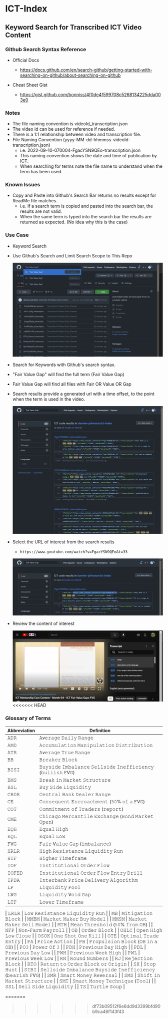 # ICT-Index
## Keyword Search for Transcribed ICT Video Content

### Github Search Syntax Reference
- Official Docs
    - https://docs.github.com/en/search-github/getting-started-with-searching-on-github/about-searching-on-github

- Cheat Sheet Gist
    - https://gist.github.com/bonniss/4f0de4f599708c5268134225dda003e0

### Notes
- The file naming convention is videoId_transcription.json
- The video id can be used for reference if needed.
- There is a 1:1 relationship between video and transcription file.
- File Naming Convention (yyyy-MM-dd-hhmmss-videoId-transcription.json) 
    - i.e. 2022-09-10-070004-FgacYSN9QEo-transcription.json
    - This naming convention shows the date and time of publication by ICT.
    - When searching for terms note the file name to understand when the term has been used.
 
 ### Known Issues
 - Copy and Paste into Github's Search Bar returns no results except for ReadMe file matches.
    - i.e. If a search term is copied and pasted into the search bar, the results are not valid.
    - When the same term is typed into the search bar the results are returned as expected. (No idea why this is the case)

### Use Case
- Keyword Search
- Use Github's Search and Limit Search Scope to This Repo

    ![Keyword Search](./readme-resources/KeywordSearchExample.jpg) 

- Search for Keywords with Github's search syntax.
- "Fair Value Gap" will find the full term (Fair Value Gap)
- Fair Value Gap will find all files with Fair OR Value OR Gap

- Search results provide a generated url with a time offset, to the point when the term is used in the video.

    ![SearchResults](./readme-resources/SearchResults.jpg) 
    
- Select the URL of interest from the search results
    - `https://www.youtube.com/watch?v=FgacYSN9QEo&t=33`
    
    ![SelectURL](./readme-resources/CopyVideoURL.jpg)

- Review the content of interest
    
    ![SelectURL](./readme-resources/ReferenceVideoOffset.jpg)
<<<<<<< HEAD

### Glossary of Terms

| Abbreviation     |     Definition |
| -------------    |     ------------- |
| 𝙰𝙳𝚁    |     𝙰v𝚎𝚛𝚊𝚐𝚎 𝙳𝚊𝚒𝚕𝚢 𝚁𝚊𝚗𝚐𝚎 |   
| 𝙰𝙼𝙳    |     𝙰𝚌𝚌𝚞𝚖𝚞𝚕𝚊𝚝𝚒𝚘𝚗 𝙼𝚊𝚗𝚒𝚙𝚞𝚕𝚊𝚝𝚒𝚘𝚗 𝙳𝚒𝚜𝚝𝚛𝚒𝚋𝚞𝚝𝚒𝚘𝚗   |
| 𝙰𝚃𝚁    |     𝙰v𝚎𝚛𝚊𝚐𝚎 𝚃𝚛𝚞𝚎 𝚁𝚊𝚗𝚐𝚎   |
| 𝙱𝙱     |     𝙱𝚛𝚎𝚊𝚔𝚎𝚛 𝙱𝚕𝚘𝚌𝚔   |
| 𝙱𝙸𝚂𝙸   |     𝙱𝚞𝚢𝚜𝚒𝚍𝚎 𝙸𝚖𝚋𝚊𝚕𝚊𝚗𝚌𝚎 𝚂𝚎𝚕𝚕𝚜𝚒𝚍𝚎 𝙸𝚗𝚎𝚏𝚏𝚒𝚌𝚒𝚎𝚗𝚌𝚢 (𝚋𝚞𝚕𝚕𝚒𝚜𝚑 𝙵V𝙶)   |
| 𝙱𝙼𝚂    |     𝙱𝚛𝚎𝚊𝚔 𝚒𝚗 𝙼𝚊𝚛𝚔𝚎𝚝 𝚂𝚝𝚛𝚞𝚌𝚝𝚞𝚛𝚎   |
| 𝙱𝚂𝙻    |     𝙱𝚞𝚢 𝚂𝚒𝚍𝚎 𝙻𝚒𝚚𝚞𝚒𝚍𝚒𝚝𝚢   |
| 𝙲𝙱𝙳𝚁   |     𝙲𝚎𝚗𝚝𝚛𝚊𝚕 𝙱𝚊𝚗𝚔 𝙳𝚎𝚊𝚕𝚎𝚛 𝚁𝚊𝚗𝚐𝚎   |
| 𝙲𝙴     |     𝙲𝚘𝚗𝚜𝚎𝚚𝚞𝚎𝚗𝚝 𝙴𝚗𝚌𝚛𝚘𝚊𝚌𝚑𝚖𝚎𝚗𝚝 (𝟻𝟶% 𝚘𝚏 𝚊 𝙵V𝙶)   |
| 𝙲𝙾𝚃    |     𝙲𝚘𝚖𝚖𝚒𝚝𝚖𝚎𝚗𝚝 𝚘𝚏 𝚃𝚛𝚊𝚍𝚎𝚛𝚜 (𝚛𝚎𝚙𝚘𝚛𝚝)   |
| 𝙲𝙼𝙴    |     𝙲𝚑𝚒𝚌𝚊𝚐𝚘 𝙼𝚎𝚛𝚌𝚊𝚗𝚝𝚒𝚕𝚎 𝙴𝚡𝚌𝚑𝚊𝚗𝚐𝚎 (𝙱𝚘𝚗𝚍 𝙼𝚊𝚛𝚔𝚎𝚝 𝙾𝚙𝚎𝚗)   |
| 𝙴𝚀𝙷    |     𝙴𝚚𝚞𝚊𝚕 𝙷𝚒𝚐𝚑   |
| 𝙴𝚀𝙻    |     𝙴𝚚𝚞𝚊𝚕 𝙻𝚘𝚠   |
| 𝙵V𝙶    |     𝙵𝚊𝚒𝚛 V𝚊𝚕𝚞𝚎 𝙶𝚊𝚙 (𝚒𝚖𝚋𝚊𝚕𝚊𝚗𝚌𝚎)   |
| 𝙷𝚁𝙻𝚁   |     𝙷𝚒𝚐𝚑 𝚁𝚎𝚜𝚒𝚜𝚝𝚊𝚗𝚌𝚎 𝙻𝚒𝚚𝚞𝚒𝚍𝚒𝚝𝚢 𝚁𝚞𝚗   |
| 𝙷𝚃𝙵    |     𝙷𝚒𝚐𝚑𝚎𝚛 𝚃𝚒𝚖𝚎𝚏𝚛𝚊𝚖𝚎   |
| 𝙸𝙾𝙵    |     𝙸𝚗𝚜𝚝𝚒𝚝𝚞𝚝𝚒𝚘𝚗𝚊𝚕 𝙾𝚛𝚍𝚎𝚛 𝙵𝚕𝚘𝚠   |
| 𝙸𝙾𝙵𝙴𝙳  |     𝙸𝚗𝚜𝚝𝚒𝚝𝚞𝚝𝚒𝚘𝚗𝚊𝚕 𝙾𝚛𝚍𝚎𝚛 𝙵𝚕𝚘𝚠 𝙴𝚗𝚝𝚛𝚢 𝙳𝚛𝚒𝚕𝚕   |
| 𝙸𝙿𝙳𝙰   |     𝙸𝚗𝚝𝚎𝚛𝚋𝚊𝚗𝚔 𝙿𝚛𝚒𝚌𝚎 𝙳𝚎𝚕𝚒v𝚎𝚛𝚢 𝙰𝚕𝚐𝚘𝚛𝚒𝚝𝚑𝚖   |
| 𝙻𝙿     |     𝙻𝚒𝚚𝚞𝚒𝚍𝚒𝚝𝚢 𝙿𝚘𝚘𝚕   |
| 𝙻V𝙶    |     𝙻𝚒𝚚𝚞𝚒𝚍𝚒𝚝𝚢 V𝚘𝚒𝚍 𝙶𝚊𝚙   |
| 𝙻𝚃𝙵    |     𝙻𝚘𝚠𝚎𝚛 𝚃𝚒𝚖𝚎𝚏𝚛𝚊𝚖𝚎   |

| 𝙻𝚁𝙻𝚁   |     𝙻𝚘𝚠 𝚁𝚎𝚜𝚒𝚜𝚝𝚊𝚗𝚌𝚎 𝙻𝚒𝚚𝚞𝚒𝚍𝚒𝚝𝚢 𝚁𝚞𝚗   |
| 𝙼𝙱     |     𝙼𝚒𝚝𝚒𝚐𝚊𝚝𝚒𝚘𝚗 𝙱𝚕𝚘𝚌𝚔   |
| 𝙼𝙼𝙱𝙼   |     𝙼𝚊𝚛𝚔𝚎𝚝 𝙼𝚊𝚔𝚎𝚛 𝙱𝚞𝚢 𝙼𝚘𝚍𝚎𝚕   |
| 𝙼𝙼𝚂𝙼   |     𝙼𝚊𝚛𝚔𝚎𝚝 𝙼𝚊𝚔𝚎𝚛 𝚂𝚎𝚕𝚕 𝙼𝚘𝚍𝚎𝚕   |
| 𝙼𝚃𝙷    |     𝙼𝚎𝚊𝚗 𝚃𝚑𝚛𝚎𝚜𝚑𝚘𝚕𝚍 (𝟻𝟶% 𝚏𝚛𝚘𝚖 𝙾𝙱)   |
| 𝙽𝙵𝙿    |     𝙽𝚘𝚗-𝙵𝚊𝚛𝚖 𝙿𝚊𝚢𝚛𝚘𝚕𝚕   |
| 𝙾𝙱     |     𝙾𝚛𝚍𝚎𝚛 𝙱𝚕𝚘𝚌𝚔   |
| 𝙾𝙷𝙻𝙲   |     𝙾𝚙𝚎𝚗 𝙷𝚒𝚐𝚑 𝙻𝚘𝚠 𝙲𝚕𝚘𝚜𝚎   |
| 𝙾𝚂𝙾𝙺   |     𝙾𝚗𝚎 𝚂𝚑𝚘𝚝 𝙾𝚗𝚎 𝙺𝚒𝚕𝚕   |
| 𝙾𝚃𝙴    |     𝙾𝚙𝚝𝚒𝚖𝚊𝚕 𝚃𝚛𝚊𝚍𝚎 𝙴𝚗𝚝𝚛𝚢   |
| 𝙿𝙰     |     𝙿𝚛𝚒𝚌𝚎 𝙰𝚌𝚝𝚒𝚘𝚗   |
| 𝙿𝙱     |     𝙿𝚛𝚘𝚙𝚞𝚕𝚜𝚒𝚘𝚗 𝙱𝚕𝚘𝚌𝚔 (𝙾𝙱 𝚒𝚗 𝚊 𝙾𝙱)    |
| 𝙿𝙾𝟹    |     𝙿𝚘𝚠𝚎𝚛 𝙾𝚏 𝟹    |
| 𝙿𝙳𝙷    |     𝙿𝚛𝚎v𝚒𝚘𝚞𝚜 𝙳𝚊𝚢 𝙷𝚒𝚐𝚑    |
| 𝙿𝙳𝙻    |     𝙿𝚛𝚎v𝚒𝚘𝚞𝚜 𝙳𝚊𝚢 𝙻𝚘𝚠    |
| 𝙿𝚆𝙷    |     𝙿𝚛𝚎v𝚒𝚘𝚞𝚜 𝚆𝚎𝚎𝚔 𝙷𝚒𝚐𝚑    |
| 𝙿𝚆𝙻    |     𝙿𝚛𝚎v𝚒𝚘𝚞𝚜 𝚆𝚎𝚎𝚔 𝙻𝚘𝚠    |
| 𝚁𝙽     |     𝚁𝚘𝚞𝚗𝚍 𝙽𝚞𝚖𝚋𝚎𝚛𝚜    |
| 𝚁𝙹     |     𝚁𝚎𝚓𝚎𝚌𝚝𝚒𝚘𝚗 𝙱𝚕𝚘𝚌𝚔    |
| 𝚁𝚃𝙾    |     𝚁𝚎𝚝𝚞𝚛𝚗 𝚝𝚘 𝙾𝚛𝚍𝚎𝚛 𝙱𝚕𝚘𝚌𝚔 𝚘𝚛 𝙾𝚛𝚒𝚐𝚒𝚗    |
| 𝚂𝙷     |     𝚂𝚝𝚘𝚙 𝙷𝚞𝚗𝚝    |
| 𝚂𝙸𝙱𝙸   |     𝚂𝚎𝚕𝚕𝚜𝚒𝚍𝚎 𝙸𝚖𝚋𝚊𝚕𝚊𝚗𝚌𝚎 𝙱𝚞𝚢𝚜𝚒𝚍𝚎 𝙸𝚗𝚎𝚏𝚏𝚒𝚌𝚒𝚎𝚗𝚌𝚢 (𝚋𝚎𝚊𝚛𝚒𝚜𝚑 𝙵V𝙶)    |
| 𝚂𝙼𝚁    |     𝚂𝚖𝚊𝚛𝚝 𝙼𝚘𝚗𝚎𝚢 𝚁𝚎v𝚎𝚛𝚜𝚊𝚕    |
| 𝚂𝙼𝚂    |     𝚂𝚑𝚒𝚏𝚝 𝚒𝚗 𝙼𝚊𝚛𝚔𝚎𝚝 𝚂𝚝𝚛𝚞𝚌𝚝𝚞𝚛𝚎     |
| 𝚂𝙼𝚃    |     𝚂𝚖𝚊𝚛𝚝 𝙼𝚘𝚗𝚎𝚢 𝚃𝚎𝚌𝚑𝚗𝚒𝚚𝚞𝚎 (𝚃𝚘𝚘𝚕)     |
| 𝚂𝚂𝙻    |     𝚂𝚎𝚕𝚕 𝚂𝚒𝚍𝚎 𝙻𝚒𝚚𝚞𝚒𝚍𝚒𝚝𝚢    |
| 𝚃𝚂     |     𝚃𝚞𝚛𝚝𝚕𝚎 𝚂𝚘𝚞𝚙     |

=======
>>>>>>> df73b09512f6e6dd9d3399bfd90b9ca46f143f43

